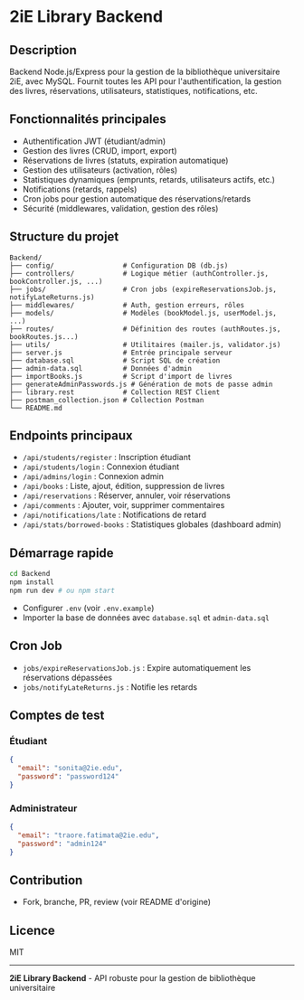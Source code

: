 # 2iE Library Backend

## Description
Backend Node.js/Express pour la gestion de la bibliothèque universitaire 2iE, avec MySQL. Fournit toutes les API pour l'authentification, la gestion des livres, réservations, utilisateurs, statistiques, notifications, etc.

## Fonctionnalités principales
- Authentification JWT (étudiant/admin)
- Gestion des livres (CRUD, import, export)
- Réservations de livres (statuts, expiration automatique)
- Gestion des utilisateurs (activation, rôles)
- Statistiques dynamiques (emprunts, retards, utilisateurs actifs, etc.)
- Notifications (retards, rappels)
- Cron jobs pour gestion automatique des réservations/retards
- Sécurité (middlewares, validation, gestion des rôles)

## Structure du projet

```
Backend/
├── config/                 # Configuration DB (db.js)
├── controllers/            # Logique métier (authController.js, bookController.js, ...)
├── jobs/                   # Cron jobs (expireReservationsJob.js, notifyLateReturns.js)
├── middlewares/            # Auth, gestion erreurs, rôles
├── models/                 # Modèles (bookModel.js, userModel.js, ...)
├── routes/                 # Définition des routes (authRoutes.js, bookRoutes.js...)
├── utils/                  # Utilitaires (mailer.js, validator.js)
├── server.js               # Entrée principale serveur
├── database.sql            # Script SQL de création
├── admin-data.sql          # Données d'admin
├── importBooks.js          # Script d'import de livres
├── generateAdminPasswords.js # Génération de mots de passe admin
├── library.rest            # Collection REST Client
├── postman_collection.json # Collection Postman
└── README.md
```

## Endpoints principaux
- `/api/students/register` : Inscription étudiant
- `/api/students/login` : Connexion étudiant
- `/api/admins/login` : Connexion admin
- `/api/books` : Liste, ajout, édition, suppression de livres
- `/api/reservations` : Réserver, annuler, voir réservations
- `/api/comments` : Ajouter, voir, supprimer commentaires
- `/api/notifications/late` : Notifications de retard
- `/api/stats/borrowed-books` : Statistiques globales (dashboard admin)

## Démarrage rapide
```bash
cd Backend
npm install
npm run dev # ou npm start
```
- Configurer `.env` (voir `.env.example`)
- Importer la base de données avec `database.sql` et `admin-data.sql`

## Cron Job
- `jobs/expireReservationsJob.js` : Expire automatiquement les réservations dépassées
- `jobs/notifyLateReturns.js` : Notifie les retards

## Comptes de test

### Étudiant
```json
{
  "email": "sonita@2ie.edu",
  "password": "password124"
}
```

### Administrateur
```json
{
  "email": "traore.fatimata@2ie.edu",
  "password": "admin124"
}
```

## Contribution
- Fork, branche, PR, review (voir README d'origine)

## Licence
MIT

---
**2iE Library Backend** - API robuste pour la gestion de bibliothèque universitaire
